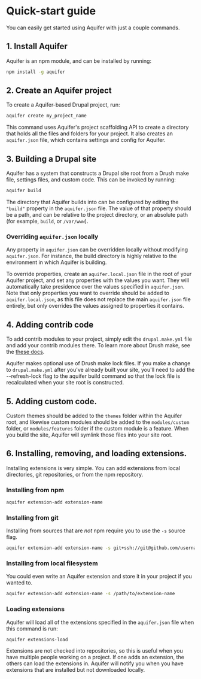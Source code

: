 # Quick-start guide

You can easily get started using Aquifer with just a couple commands.

## 1. Install Aquifer

Aquifer is an npm module, and can be installed by running:

```bash
npm install -g aquifer
```

## 2. Create an Aquifer project

To create a Aquifer-based Drupal project, run:

```bash
aquifer create my_project_name
```

This command uses Aquifer's project scaffolding API to create a directory that holds all the files and folders for your project. It also creates an `aquifer.json` file, which contains settings and config for Aquifer.

## 3. Building a Drupal site

Aquifer has a system that constructs a Drupal site root from a Drush make file, settings files, and custom code. This can be invoked by running: 

```bash
aquifer build
```

The directory that Aquifer builds into can be configured by editing the `"build"` property in the `aquifer.json` file. The value of that property should be a path, and can be relative to the project directory, or an absolute path (for example, `build`, or `/var/www`).

### Overriding `aquifer.json` locally

Any property in `aquifer.json` can be overridden locally without modifying `aquifer.json`. For instance, the build directory is highly relative to the environment in which Aquifer is building.

To override properties, create an `aquifer.local.json` file in the root of your Aquifer project, and set any properties with the values you want. They will automatically take presidence over the values specified in `aquifer.json`. Note that only properties you want to override should be added to `aquifer.local.json`, as this file does not replace the main `aquifer.json` file entirely, but only overrides the values assigned to properties it contains.

## 4. Adding contrib code

To add contrib modules to your project, simply edit the `drupal.make.yml` file and add your contrib modules there. To learn more about Drush make, see the [these docs](http://www.drush.org/en/master/make).

Aquifer makes optional use of Drush make lock files. If you make a change to `drupal.make.yml` after you've already built your site, you'll need to add the --refresh-lock flag to the aquifer build command so that the lock file is recalculated when your site root is constructed.

## 5. Adding custom code.

Custom themes should be added to the `themes` folder within the Aquifer root, and likewise custom modules should be added to the `modules/custom` folder, or `modules/features` folder if the custom module is a feature. When you build the site, Aquifer will symlink those files into your site root.

## 6. Installing, removing, and loading extensions.

Installing extensions is very simple. You can add extensions from local directories, git repositories, or from the npm repository.

### Installing from npm

```bash
aquifer extension-add extension-name
```

### Installing from git

Installing from sources that are _not_ npm require you to use the `-s` source flag.

```bash
aquifer extension-add extension-name -s git+ssh://git@github.com/username/reponame
```

### Installing from local filesystem

You could even write an Aquifer extension and store it in your project if you wanted to.

```bash
aquifer extension-add extension-name -s /path/to/extension-name
```

### Loading extensions

Aquifer will load all of the extensions specified in the `aquifer.json` file when this command is run:

```bash
aquifer extensions-load
```

Extensions are not checked into repositories, so this is useful when you have multiple people working on a project. If one adds an extension, the others can load the extensions in. Aquifer will notify you when you have extensions that are installed but not downloaded locally.
